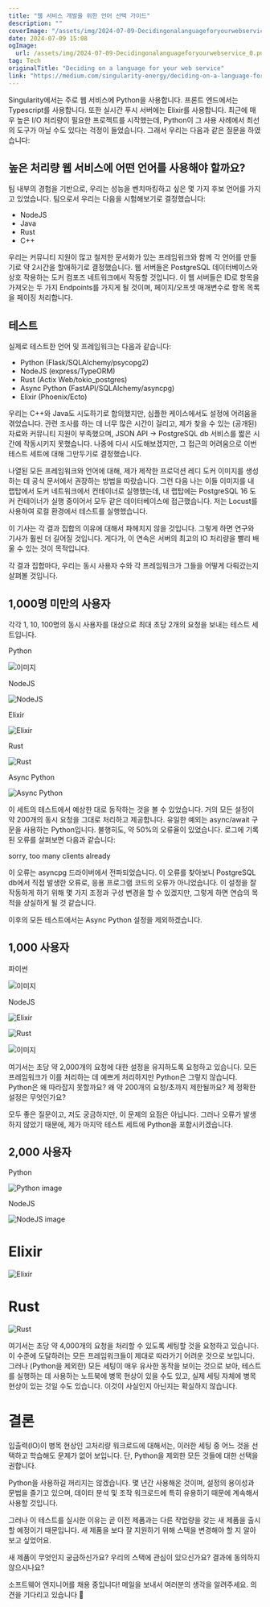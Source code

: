 ```yaml
---
title: "웹 서비스 개발을 위한 언어 선택 가이드"
description: ""
coverImage: "/assets/img/2024-07-09-Decidingonalanguageforyourwebservice_0.png"
date: 2024-07-09 15:08
ogImage:
  url: /assets/img/2024-07-09-Decidingonalanguageforyourwebservice_0.png
tag: Tech
originalTitle: "Deciding on a language for your web service"
link: "https://medium.com/singularity-energy/deciding-on-a-language-for-your-web-service-c6f73fb9d448"
---
```


Singularity에서는 주로 웹 서비스에 Python을 사용합니다. 프론트 엔드에서는 Typescript를 사용합니다. 또한 실시간 푸시 서버에는 Elixir를 사용합니다. 최근에 매우 높은 I/O 처리량이 필요한 프로젝트를 시작했는데, Python이 그 사용 사례에서 최선의 도구가 아닐 수도 있다는 걱정이 들었습니다. 그래서 우리는 다음과 같은 질문을 하였습니다:

## 높은 처리량 웹 서비스에 어떤 언어를 사용해야 할까요?

팀 내부의 경험을 기반으로, 우리는 성능을 벤치마킹하고 싶은 몇 가지 후보 언어를 가지고 있었습니다. 팀으로서 우리는 다음을 시험해보기로 결정했습니다:

- NodeJS
- Java
- Rust
- C++

<div class="content-ad"></div>

우리는 커뮤니티 지원이 많고 철저한 문서화가 있는 프레임워크와 함께 각 언어를 만들기로 약 2시간을 할애하기로 결정했습니다. 웹 서버들은 PostgreSQL 데이터베이스와 상호 작용하는 도커 컴포즈 네트워크에서 작동할 것입니다. 이 웹 서버들은 ID로 항목을 가져오는 두 가지 Endpoints를 가지게 될 것이며, 페이지/오프셋 매개변수로 항목 목록을 페이징 처리합니다.

## 테스트

실제로 테스트한 언어 및 프레임워크는 다음과 같습니다:

- Python (Flask/SQLAlchemy/psycopg2)
- NodeJS (express/TypeORM)
- Rust (Actix Web/tokio_postgres)
- Async Python (FastAPI/SQLAlchemy/asyncpg)
- Elixir (Phoenix/Ecto)

<div class="content-ad"></div>

우리는 C++와 Java도 시도하기로 합의했지만, 심플한 케이스에서도 설정에 어려움을 겪었습니다. 관련 조사를 하는 데 너무 많은 시간이 걸리고, 제가 찾을 수 있는 (공개된) 자료와 커뮤니티 지원이 부족했으며, JSON API → PostgreSQL db 서비스를 짧은 시간에 작동시키지 못했습니다. 나중에 다시 시도해보겠지만, 그 접근의 어려움으로 이번 테스트 세트에 대해 그만두기로 결정했습니다.

나열된 모든 프레임워크와 언어에 대해, 제가 제작한 프로덕션 레디 도커 이미지를 생성하는 데 공식 문서에서 권장하는 방법을 따랐습니다. 그런 다음 나는 이들 이미지를 내 랩탑에서 도커 네트워크에서 컨테이너로 실행했는데, 내 랩탑에는 PostgreSQL 16 도커 컨테이너가 실행 중이어서 모두 같은 데이터베이스에 접근했습니다. 저는 Locust를 사용하여 로컬 환경에서 테스트를 실행했습니다.

이 기사는 각 결과 집합의 이유에 대해서 파헤치지 않을 것입니다. 그렇게 하면 연구와 기사가 훨씬 더 길어질 것입니다. 게다가, 이 연속은 서버의 최고의 IO 처리량을 빨리 배울 수 있는 것이 목적입니다.

각 결과 집합마다, 우리는 동시 사용자 수와 각 프레임워크가 그들을 어떻게 다뤄갔는지 살펴볼 것입니다.

<div class="content-ad"></div>

## 1,000명 미만의 사용자

각각 1, 10, 100명의 동시 사용자를 대상으로 최대 초당 2개의 요청을 보내는 테스트 세트입니다.

Python

![이미지](/assets/img/2024-07-09-Decidingonalanguageforyourwebservice_0.png)

<div class="content-ad"></div>

NodeJS

![NodeJS](/assets/img/2024-07-09-Decidingonalanguageforyourwebservice_1.png)

Elixir

![Elixir](/assets/img/2024-07-09-Decidingonalanguageforyourwebservice_2.png)

<div class="content-ad"></div>

Rust

![Rust](/assets/img/2024-07-09-Decidingonalanguageforyourwebservice_3.png)

Async Python

![Async Python](/assets/img/2024-07-09-Decidingonalanguageforyourwebservice_4.png)

<div class="content-ad"></div>

이 세트의 테스트에서 예상한 대로 동작하는 것을 볼 수 있었습니다. 거의 모든 설정이 약 200개의 동시 요청을 그대로 처리하고 제공합니다. 유일한 예외는 async/await 구문을 사용하는 Python입니다. 불행히도, 약 50%의 오류율이 있었습니다. 로그에 기록된 오류를 살펴보면 다음과 같습니다:

sorry, too many clients already

이 오류는 asyncpg 드라이버에서 전파되었습니다. 이 오류를 찾아보니 PostgreSQL db에서 직접 발생한 오류로, 응용 프로그램 코드의 오류가 아니었습니다. 이 설정을 잘 작동하게 하기 위해 몇 가지 조정과 구성 변경을 할 수 있겠지만, 그렇게 하면 연습의 목적을 상실하게 될 것 같습니다.

이후의 모든 테스트에서는 Async Python 설정을 제외하겠습니다.

<div class="content-ad"></div>

## 1,000 사용자

파이썬

![이미지](/assets/img/2024-07-09-Decidingonalanguageforyourwebservice_5.png)

NodeJS

<div class="content-ad"></div>

![Elixir](/assets/img/2024-07-09-Decidingonalanguageforyourwebservice_6.png)

![Rust](/assets/img/2024-07-09-Decidingonalanguageforyourwebservice_7.png)

<div class="content-ad"></div>

![이미지](/assets/img/2024-07-09-Decidingonalanguageforyourwebservice_8.png)

여기서는 초당 약 2,000개의 요청에 대한 설정을 유지하도록 요청하고 있습니다. 모든 프레임워크가 이를 처리하는 데 예쁘게 처리하지만 Python은 그렇지 않습니다. Python은 왜 따라잡지 못할까요? 왜 약 200개의 요청/초까지 제한될까요? 제 정확한 설정은 무엇인가요?

모두 좋은 질문이고, 저도 궁금하지만, 이 문제의 요점은 아닙니다. 그러나 오류가 발생하지 않았기 때문에, 제가 마지막 테스트 세트에 Python을 포함시키겠습니다.

## 2,000 사용자

<div class="content-ad"></div>

Python

![Python image](/assets/img/2024-07-09-Decidingonalanguageforyourwebservice_9.png)

NodeJS

![NodeJS image](/assets/img/2024-07-09-Decidingonalanguageforyourwebservice_10.png)

<div class="content-ad"></div>

# Elixir

![Elixir](/assets/img/2024-07-09-Decidingonalanguageforyourwebservice_11.png)

# Rust

![Rust](/assets/img/2024-07-09-Decidingonalanguageforyourwebservice_12.png)

<div class="content-ad"></div>

여기서는 초당 약 4,000개의 요청을 처리할 수 있도록 세팅할 것을 요청하고 있습니다. 이 수준에 도달하려는 모든 프레임워크들이 제대로 따라가기 어려운 것으로 보입니다. 그러나 (Python을 제외한) 모든 세팅이 매우 유사한 동작을 보이는 것으로 보아, 테스트를 실행하는 데 사용하는 노트북에 병목 현상이 있을 수도 있고, 실제 세팅 자체에 병목 현상이 있는 것일 수도 있습니다. 이것이 사실인지 아닌지는 확실하지 않습니다.

# 결론

입출력(IO)이 병목 현상인 고처리량 워크로드에 대해서는, 이러한 세팅 중 어느 것을 선택하고 학습해도 문제가 없어 보입니다. 단, Python을 제외한 모든 것들에 대한 선택을 권합니다.

Python을 사용하길 꺼리지는 않겠습니다. 몇 년간 사용해온 것이며, 설정의 용이성과 문법을 즐기고 있으며, 데이터 분석 및 조작 워크로드에 특히 유용하기 때문에 계속해서 사용할 것입니다.

<div class="content-ad"></div>

그러나 이 테스트를 실시한 이유는 곧 이전 제품과는 다른 작업량을 갖는 새 제품을 출시할 예정이기 때문입니다. 새 제품을 보다 잘 지원하기 위해 스택을 변경해야 할 지 알아보고 싶었어요.

새 제품이 무엇인지 궁금하신가요? 우리의 스택에 관심이 있으신가요? 결과에 동의하지 않으시나요?

소프트웨어 엔지니어를 채용 중입니다! 메일을 보내서 여러분의 생각을 알려주세요. 의견을 기다리고 있습니다 🌱
